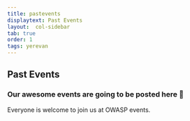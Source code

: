 ```yaml
---
title: pastevents
displaytext: Past Events
layout:  col-sidebar
tab: true
order: 1
tags: yerevan
---
```


## Past Events

### Our awesome events are going to be posted here 🤗

Everyone is welcome to join us at OWASP events.
